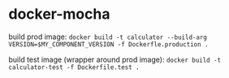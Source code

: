 # docker-mocha
build prod image:
`docker build -t calculator --build-arg VERSION=$MY_COMPONENT_VERSION -f Dockerfle.production .`

build test image (wrapper around prod image):
`docker build -t calculator-test -f Dockerfile.test .`
